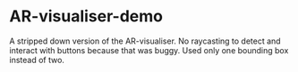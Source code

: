 # AR-visualiser-demo

A stripped down version of the AR-visualiser. No raycasting to detect and interact with buttons because that was buggy. Used only one bounding box instead of two.
